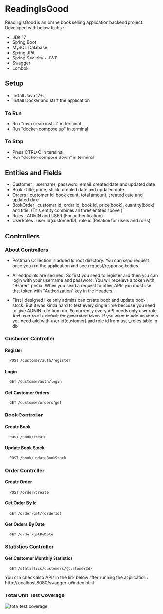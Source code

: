# ReadingIsGood

ReadingIsGood is an online book selling application backend project. Developed with below techs : 
- JDK 17
- Spring Boot
- MySQL Database
- Spring JPA
- Spring Security - JWT
- Swagger
- Lombok

## Setup
- Install Java 17+.
- Install Docker and start the application
### To Run
- Run "mvn clean install" in terminal
- Run "docker-compose up" in terminal
### To Stop
- Press CTRL+C in terminal
- Run "docker-compose down" in terminal

## Entities and Fields

- Customer : username, password, email, created date and updated date
- Book : title, price, stock, created date and updated date
- Orders : customer id, book count, total amount, created date and updated date
- BookOrder : customer id, order id, book id, price(book), quantity(book) and title. (This entity combines all three entites above )
- Roles : ADMIN and USER (For authentication)
- UserRoles : user id(customerID), role id (Relation for users and roles)


## Controllers

### About Controllers
- Postman Collection is added to root directory. You can send request once you run the application and see request/response bodies.

- All endpoints are secured. So first you need to register and then you can login with your username and password. You will receieve a token with "Bearer" prefix. When you send a request to other APIs you must use that token with "Authorization" key in the Headers. 

- First I designed like only admins can create book and update book stock. But it was kinda hard to test every single time because you need to give ADMIN role from db. So currently every API needs only user role. And user role is default for generated token. If you want to add an admin you need add with user id(customer) and role id from user_roles table in db.
### Customer Controller

#### Register

```http
  POST /customer/auth/register
```


#### Login

```http
  GET /customer/auth/login
```


#### Get Customer Orders

```http
  GET /customer/orders/get
```

### Book Controller

#### Create Book

```http
  POST /book/create
```


#### Update Book Stock

```http
  POST /book/updateBookStock
```

### Order Controller

#### Create Order

```http
  POST /order/create
```


#### Get Order By Id

```http
  GET /order/get/{orderId}
```


#### Get Orders By Date

```http
  GET /order/getByDate
```
### Statistics Controller

#### Get Customer Monthly Statistics

```http
  GET /statistics/customers/{customerId}
```


You can check also APIs in the link below after running the application :   
http://localhost:8080/swagger-ui/index.html  


### Total Unit Test Coverage
![total test coverage](https://user-images.githubusercontent.com/72259867/205523079-3c0bf922-45f5-488f-ab78-11aae2c4fcb3.png)

